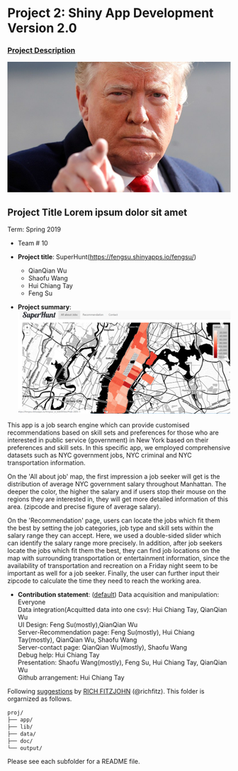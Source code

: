 # Project 2: Shiny App Development Version 2.0

### [Project Description](doc/project2_desc.md)

![screenshot](lib/donald-trump.png)


## Project Title Lorem ipsum dolor sit amet
Term: Spring 2019

+ Team # 10
+ **Project title**: SuperHunt(https://fengsu.shinyapps.io/fengsu/)
	+ QianQian Wu
	+ Shaofu Wang
	+ Hui Chiang Tay
	+ Feng Su
	

+ **Project summary**:
![screenshot](lib/screenshot.png)

This app is a job search engine which can provide customised recommendations based on skill sets and preferences for those who are interested in public service (government) in New York based on their preferences and skill sets. In this specific app, we employed comprehensive datasets such as NYC government jobs, NYC criminal and NYC transportation information. 

On the  'All about job' map, the first impression a job seeker will get is the distribution of average NYC government salary throughout Manhattan. The deeper the color, the higher the salary and if users stop their mouse on the regions they are interested in, they will get more detailed information of this area. 
(zipcode and precise figure of average salary). 

On the 'Recommendation' page, users can locate the jobs which fit them the best by setting the job categories, job type and skill sets within the salary range they can accept. Here, we used a double-sided slider which can identify the salary range more precisely. In addition, after job seekers locate the jobs which fit them the best, they can find job locations on the map with surrounding transportation or entertainment information, since the availability of transportation and recreation on a Friday night seem to be important as well for a job seeker. Finally, the user can further input their zipcode to calculate the time they need to reach the working area. 


+ **Contribution statement**: ([default](doc/a_note_on_contributions.md))
Data acquisition and manipulation: Everyone <br>
Data integration(Acquitted data into one csv): Hui Chiang Tay, QianQian Wu <br>
UI Design: Feng Su(mostly),QianQian Wu <br>
Server-Recommendation page: Feng Su(mostly), Hui Chiang Tay(mostly), QianQian Wu, Shaofu Wang <br>
Server-contact page: QianQian Wu(mostly), Shaofu Wang <br>
Debug help: Hui Chiang Tay <br>
Presentation: Shaofu Wang(mostly), Feng Su, Hui Chiang Tay, QianQian Wu <br>
Github arrangement: Hui Chiang Tay


Following [suggestions](http://nicercode.github.io/blog/2013-04-05-projects/) by [RICH FITZJOHN](http://nicercode.github.io/about/#Team) (@richfitz). This folder is orgarnized as follows.

```
proj/
├── app/
├── lib/
├── data/
├── doc/
└── output/
```

Please see each subfolder for a README file.

